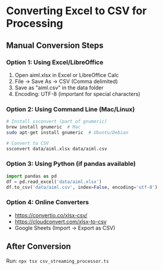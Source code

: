 # Converting Excel to CSV for Processing

## Manual Conversion Steps

### Option 1: Using Excel/LibreOffice
1. Open aiml.xlsx in Excel or LibreOffice Calc
2. File → Save As → CSV (Comma delimited)
3. Save as "aiml.csv" in the data folder
4. Encoding: UTF-8 (important for special characters)

### Option 2: Using Command Line (Mac/Linux)
```bash
# Install ssconvert (part of gnumeric)
brew install gnumeric  # Mac
sudo apt-get install gnumeric  # Ubuntu/Debian

# Convert to CSV
ssconvert data/aiml.xlsx data/aiml.csv
```

### Option 3: Using Python (if pandas available)
```python
import pandas as pd
df = pd.read_excel('data/aiml.xlsx')
df.to_csv('data/aiml.csv', index=False, encoding='utf-8')
```

### Option 4: Online Converters
- https://convertio.co/xlsx-csv/
- https://cloudconvert.com/xlsx-to-csv
- Google Sheets (Import → Export as CSV)

## After Conversion
Run: `npx tsx csv_streaming_processor.ts`
